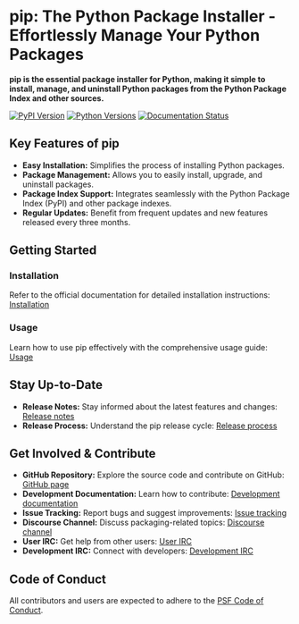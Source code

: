# pip: The Python Package Installer - Effortlessly Manage Your Python Packages

**pip is the essential package installer for Python, making it simple to install, manage, and uninstall Python packages from the Python Package Index and other sources.**

[![PyPI Version](https://img.shields.io/pypi/v/pip.svg)](https://pypi.org/project/pip/)
[![Python Versions](https://img.shields.io/pypi/pyversions/pip)](https://pypi.org/project/pip)
[![Documentation Status](https://readthedocs.org/projects/pip/badge/?version=latest)](https://pip.pypa.io/en/latest)

## Key Features of pip

*   **Easy Installation:** Simplifies the process of installing Python packages.
*   **Package Management:**  Allows you to easily install, upgrade, and uninstall packages.
*   **Package Index Support:** Integrates seamlessly with the Python Package Index (PyPI) and other package indexes.
*   **Regular Updates:**  Benefit from frequent updates and new features released every three months.

## Getting Started

### Installation
Refer to the official documentation for detailed installation instructions:  [Installation](https://pip.pypa.io/en/stable/installation/)

### Usage
Learn how to use pip effectively with the comprehensive usage guide: [Usage](https://pip.pypa.io/en/stable/)

## Stay Up-to-Date

*   **Release Notes:**  Stay informed about the latest features and changes: [Release notes](https://pip.pypa.io/en/stable/news.html)
*   **Release Process:**  Understand the pip release cycle: [Release process](https://pip.pypa.io/en/latest/development/release-process/)

## Get Involved & Contribute

*   **GitHub Repository:**  Explore the source code and contribute on GitHub: [GitHub page](https://github.com/pypa/pip)
*   **Development Documentation:** Learn how to contribute: [Development documentation](https://pip.pypa.io/en/latest/development)
*   **Issue Tracking:** Report bugs and suggest improvements: [Issue tracking](https://github.com/pypa/pip/issues)
*   **Discourse Channel:** Discuss packaging-related topics: [Discourse channel](https://discuss.python.org/c/packaging)
*   **User IRC:** Get help from other users: [User IRC](https://kiwiirc.com/nextclient/#ircs://irc.libera.chat:+6697/pypa)
*   **Development IRC:** Connect with developers: [Development IRC](https://kiwiirc.com/nextclient/#ircs://irc.libera.chat:+6697/pypa-dev)

## Code of Conduct

All contributors and users are expected to adhere to the [PSF Code of Conduct](https://github.com/pypa/.github/blob/main/CODE_OF_CONDUCT.md).